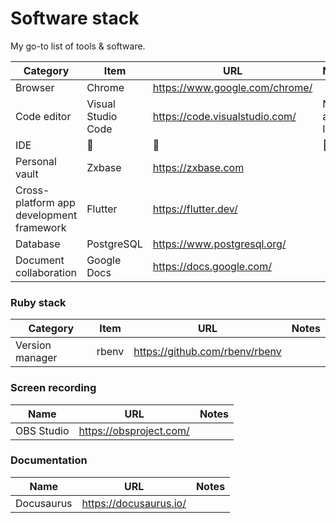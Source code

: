 # Software stack

My go-to list of tools & software.

| Category | Item | URL | Notes |
| -------- | ---- | --- | ----- |
| Browser | Chrome | https://www.google.com/chrome/ | |
| Code editor | Visual Studio Code | https://code.visualstudio.com/ | Not an IDE |
| IDE         | 🛑 | 🛑 | 🛑 |
| Personal vault | Zxbase | https://zxbase.com ||
| Cross-platform app development framework | Flutter | https://flutter.dev/ ||
| Database | PostgreSQL | https://www.postgresql.org/ ||
| Document collaboration | Google Docs | https://docs.google.com/ | |

### Ruby stack
| Category | Item | URL | Notes |
| -------- | ---- | --- | ----- |
| Version manager | rbenv | https://github.com/rbenv/rbenv | |

### Screen recording
| Name | URL | Notes |
| ---- | --- | ----- |
| OBS Studio | https://obsproject.com/ | |


### Documentation
| Name | URL | Notes |
| ---- | --- | ----- |
| Docusaurus | https://docusaurus.io/ | |
